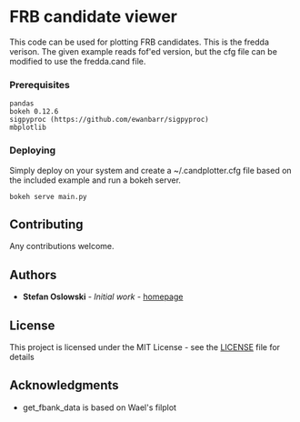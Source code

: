 # FRB candidate viewer

This code can be used for plotting FRB candidates. This is the fredda verison.
The given example reads fof'ed version, but the cfg file can be modified to use the fredda.cand file.

### Prerequisites

```
pandas
bokeh 0.12.6
sigpyproc (https://github.com/ewanbarr/sigpyproc)
mbplotlib
```

### Deploying

Simply deploy on your system and create a ~/.candplotter.cfg file based on the included example and run a bokeh server.
```
bokeh serve main.py
```

## Contributing

Any contributions welcome.

## Authors

* **Stefan Oslowski** - *Initial work* - [homepage](https://astronomy.swin.edu.au/~soslowski)

## License

This project is licensed under the MIT License - see the [LICENSE](LICENSE) file for details

## Acknowledgments

* get_fbank_data is based on Wael's filplot

